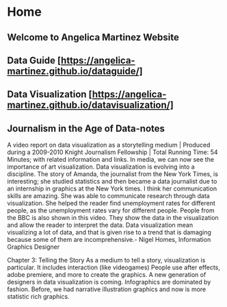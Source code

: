# Home
## Welcome to Angelica Martinez Website

## Data Guide [https://angelica-martinez.github.io/dataguide/]

## Data Visualization [https://angelica-martinez.github.io/datavisualization/]

## Journalism in the Age of Data-notes

A video report on data visualization as a storytelling medium | Produced during a 2009-2010 Knight Journalism Fellowship | Total Running Time: 54 Minutes; with related information and links. In media, we can now see the importance of art visualization. Data visualization is evolving into a discipline. The story of Amanda, the journalist from the New York Times, is interesting; she studied statistics and then became a data journalist due to an internship in graphics at the New York times. I think her communication skills are amazing. She was able to communicate research through data visualization. She helped the reader find unemployment rates for different people, as the unemployment rates vary for different people. People from the BBC is also shown in this video. They show the data in the visualization and allow the reader to interpret the data. Data visualization mean visualizing a lot of data, and that is given rise to a trend that is damaging because some of them are incomprehensive.- Nigel Homes, Information Graphics Designer

Chapter 3: Telling the Story As a medium to tell a story, visualization is particular. It includes interaction (like videogames) People use after effects, adobe premiere, and more to create the graphics. A new generation of designers in data visualization is coming. Infographics are dominated by fashion. Before, we had narrative illustration graphics and now is more statistic rich graphics.
